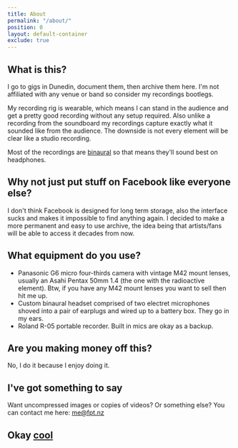 ```yaml
---
title: About
permalink: "/about/"
position: 0
layout: default-container
exclude: true
---
```


What is this?
--------------------------
I go to gigs in Dunedin, document them, then archive them here. I'm not affiliated with any venue or band so consider my recordings bootlegs.

My recording rig is wearable, which means I can stand in the audience and get a pretty good recording without any setup required. Also unlike a recording from the soundboard my recordings capture exactly what it sounded like from the audience. The downside is not every element will be clear like a studio recording.

Most of the recordings are [binaural](https://en.wikipedia.org/wiki/Binaural_recording) so that means they'll sound best on headphones.

Why not just put stuff on Facebook like everyone else?
--------------------------
I don't think Facebook is designed for long term storage, also the interface sucks and makes it impossible to find anything again. I decided to make a more permanent and easy to use archive, the idea being that artists/fans will be able to access it decades from now.

What equipment do you use?
---------------------------
* Panasonic G6 micro four-thirds camera with vintage M42 mount lenses, usually an Asahi Pentax 50mm 1.4 (the one with the radioactive element). Btw, if you have any M42 mount lenses you want to sell then hit me up.
* Custom binaural headset comprised of two electret microphones shoved into a pair of earplugs and wired up to a battery box. They go in my ears.
* Roland R-05 portable recorder. Built in mics are okay as a backup.

Are you making money off this?
------------------------------
No, I do it because I enjoy doing it.

I've got something to say
--------------------------
Want uncompressed images or copies of videos? Or something else? You can contact me here: <a href="mailto:me@fpt.nz">me@fpt.nz</a>

<h2>Okay <a onmouseover="speak();" class="trippy" href="/">cool</a></h2>
